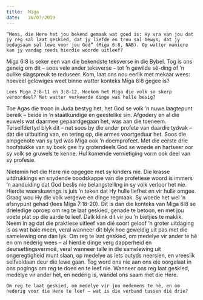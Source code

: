 ```yaml
---
title:  Miga
date:   30/07/2019
---
```


`“Mens, die Here het jou bekend gemaak wat goed is: Hy vra van jou dat jy reg sal laat geskied, dat jy liefde en trou sal bewys, dat jy bedagsaam sal lewe voor jou God” (Miga 6:8, NAB). Op watter maniere kan jy vandag reeds hierdie woorde uitleef?` 

Miga 6:8 is seker een van die bekendste teksverse in die Bybel. Tog is ons geneig om dit – soos vele ander teksverse – tot ’n gewilde sê-ding of ’n oulike slagspreuk te reduseer. Kom, laat ons nou eerlik met mekaar wees: hoeveel gelowiges weet binne watter konteks Miga 6:8 gegee is? 

`Lees Miga 2:8-11 en 3:8-12. Hoekom het Miga die volk so skerp veroordeel? Met watter verkeerde dinge was hulle besig?` 

Toe Agas die troon in Juda bestyg het, het God se volk ’n nuwe laagtepunt bereik – beide in ’n staatkundige en geestelike sin. Afgodery en al die euwels wat daarmee gepaardgegaan het, was aan die toeneem. Terselfdertyd blyk dit – net soos by die ander profete van daardie tydvak – dat die uitbuiting van, en tering op, die armes voortgeduur het.  Soos die ampgenote van sy tyd was Miga ook ’n doemprofeet. Met die eerste drie hoofstukke van sy boek gee hy grotendeels God se woede en hartseer oor sy volk se gruwels te kenne. Hul komende vernietiging vorm ook deel van sy profesie. 

Nietemin het die Here nie opgegee met sy kinders nie. Die krasse uitdrukkings en snydende boodskappe van die profetiese woord is immers ’n aanduiding dat God beslis nie belangstelling in sy volk verloor het nie. Hierdie waarskuwings is juis ’n teken dat Hy hulle liefhet en vir hulle omgee. Graag wou Hy die volk vergewe en dinge regmaak. Sy woede het wel ’n afsnypunt gehad (lees Miga 7:18-20).  Dit is dan die konteks van Miga 6:8 se drieledige oproep om reg te laat geskied, genade te betoon, en met jou voete plat op die aarde te leef. Dalk klink dit vir jou ’n bietjies te maklik. Neem in ag dat die praktiese uitleef van dié soort geloof ’n groter uitdaging is as wat baie meen, veral wanneer dit blyk hoe geweldig uit pas met die samelewing ons dan lyk. Om reg te laat geskied, om medelye vir ander te hê en om nederig wees – al hierdie dinge verg dapperheid en deursettingsvermoë, veral wanneer talle in die samelewing uit ongeregtigheid munt slaan, op medelye as iets outyds neersien, en vreeslik selfvoldaan deur die lewe gaan. Tog word ons nie aan ons eie oorgelaat in ons pogings om reg te doen en te leef nie. Wanneer ons reg laat geskied, medelye vir ander het, en nederig is, wandel ons saam met die Here. 

`Om reg te laat geskied, om medelye vir jou medemens te hê, en om nederig voor die Here te leef – wat is die verband tussen dié drie?`